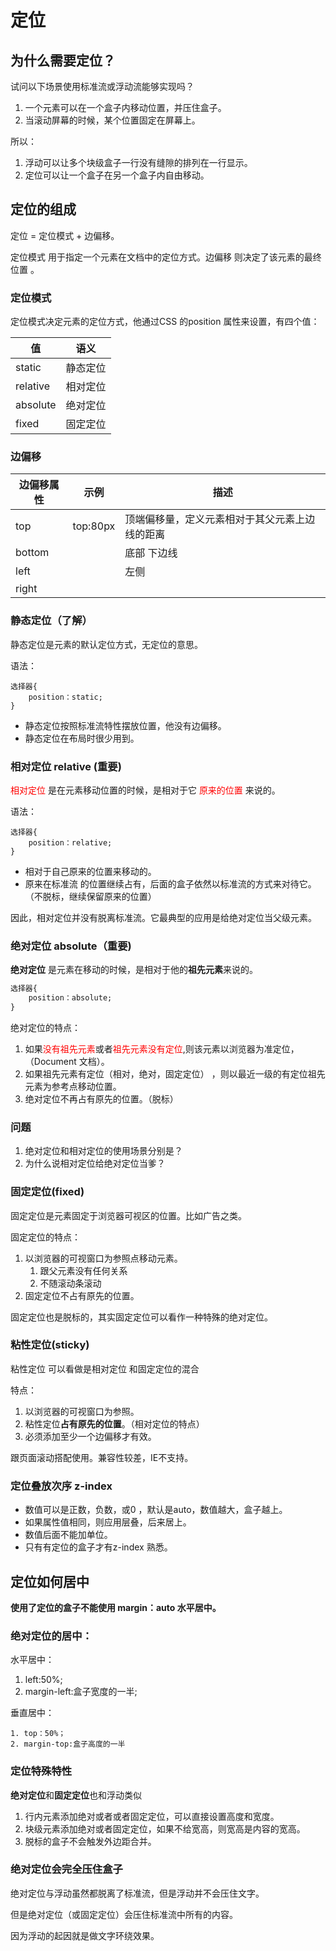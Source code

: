 # 定位



## 为什么需要定位？

试问以下场景使用标准流或浮动流能够实现吗？

1. 一个元素可以在一个盒子内移动位置，并压住盒子。
2. 当滚动屏幕的时候，某个位置固定在屏幕上。



所以：

1. 浮动可以让多个块级盒子一行没有缝隙的排列在一行显示。
2. 定位可以让一个盒子在另一个盒子内自由移动。



## 定位的组成

定位 =  定位模式 + 边偏移。

定位模式 用于指定一个元素在文档中的定位方式。边偏移 则决定了该元素的最终位置 。



### 定位模式

定位模式决定元素的定位方式，他通过CSS 的position 属性来设置，有四个值：

| 值       | 语义     |
| -------- | -------- |
| static   | 静态定位 |
| relative | 相对定位 |
| absolute | 绝对定位 |
| fixed    | 固定定位 |

### 边偏移

| 边偏移属性 | 示例     | 描述                                           |
| ---------- | -------- | ---------------------------------------------- |
| top        | top:80px | 顶端偏移量，定义元素相对于其父元素上边线的距离 |
| bottom     |          | 底部  下边线                                   |
| left       |          | 左侧                                           |
| right      |          |                                                |



### 静态定位（了解）

静态定位是元素的默认定位方式，无定位的意思。

语法：

```
选择器{
	position：static;
}
```

- 静态定位按照标准流特性摆放位置，他没有边偏移。
- 静态定位在布局时很少用到。



### 相对定位 relative (重要)

<font color='red'>相对定位 </font>是在元素移动位置的时候，是相对于它 <font color="red"> 原来的位置</font>  来说的。 

语法：

```
选择器{
	position：relative;
}
```

- 相对于自己原来的位置来移动的。
- 原来在标准流 的位置继续占有，后面的盒子依然以标准流的方式来对待它。（不脱标，继续保留原来的位置）

因此，相对定位并没有脱离标准流。它最典型的应用是给绝对定位当父级元素。



### 绝对定位 absolute（重要)

**绝对定位** 是元素在移动的时候，是相对于他的**祖先元素**来说的。

```css
选择器{
	position：absolute;
}
```

绝对定位的特点：

1. 如果<font color="red">没有祖先元素</font>或者<font color='red'>祖先元素没有定位</font>,则该元素以浏览器为准定位，（Document 文档）。
2. 如果祖先元素有定位（相对，绝对，固定定位） ，则以最近一级的有定位祖先元素为参考点移动位置。
3. 绝对定位不再占有原先的位置。（脱标）



### 问题

1. 绝对定位和相对定位的使用场景分别是？
2. 为什么说相对定位给绝对定位当爹？

### 固定定位(fixed)

固定定位是元素固定于浏览器可视区的位置。比如广告之类。

固定定位的特点：

1. 以浏览器的可视窗口为参照点移动元素。
   1. 跟父元素没有任何关系
   2. 不随滚动条滚动
2. 固定定位不占有原先的位置。

固定定位也是脱标的，其实固定定位可以看作一种特殊的绝对定位。

### 粘性定位(sticky)

粘性定位 可以看做是相对定位 和固定定位的混合

特点：

1. 以浏览器的可视窗口为参照。
2. 粘性定位**占有原先的位置**。（相对定位的特点）
3. 必须添加至少一个边偏移才有效。

跟页面滚动搭配使用。兼容性较差，IE不支持。



### 定位叠放次序 z-index

- 数值可以是正数，负数，或0 ，默认是auto，数值越大，盒子越上。
- 如果属性值相同，则应用层叠，后来居上。
- 数值后面不能加单位。
- 只有有定位的盒子才有z-index 熟悉。



## 定位如何居中

**使用了定位的盒子不能使用 margin：auto  水平居中。**



### 绝对定位的居中：

水平居中：

1. left:50%;
2. margin-left:盒子宽度的一半;



垂直居中：

	1. top：50%；
 	2. margin-top:盒子高度的一半



### 定位特殊特性

**绝对定位**和**固定定位**也和浮动类似

1. 行内元素添加绝对或者或者固定定位，可以直接设置高度和宽度。
2. 块级元素添加绝对或者固定定位，如果不给宽高，则宽高是内容的宽高。
3. 脱标的盒子不会触发外边距合并。



### 绝对定位会完全压住盒子

绝对定位与浮动虽然都脱离了标准流，但是浮动并不会压住文字。

但是绝对定位（或固定定位）会压住标准流中所有的内容。

因为浮动的起因就是做文字环绕效果。